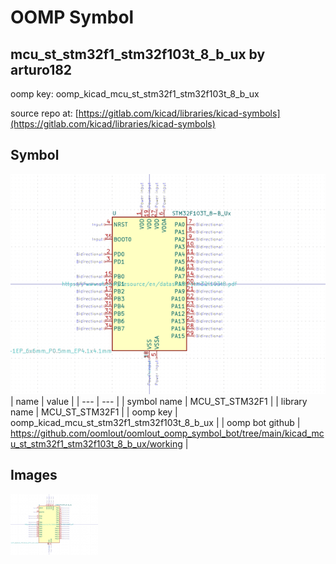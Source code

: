 # OOMP Symbol  
## mcu_st_stm32f1_stm32f103t_8_b_ux  by arturo182  
  
oomp key: oomp_kicad_mcu_st_stm32f1_stm32f103t_8_b_ux  
  
source repo at: [https://gitlab.com/kicad/libraries/kicad-symbols](https://gitlab.com/kicad/libraries/kicad-symbols)  
## Symbol  
  
[![working.png](working_600.png)](working.png)  
| name | value | 
| --- | --- | 
| symbol name | MCU_ST_STM32F1 | 
| library name | MCU_ST_STM32F1 | 
| oomp key | oomp_kicad_mcu_st_stm32f1_stm32f103t_8_b_ux | 
| oomp bot github | https://github.com/oomlout/oomlout_oomp_symbol_bot/tree/main/kicad_mcu_st_stm32f1_stm32f103t_8_b_ux/working | 
## Images  
  
[![working.png](working_140.png)](working.png)  
